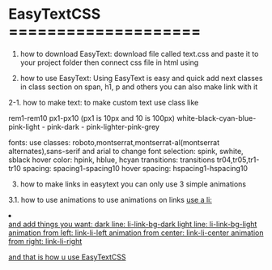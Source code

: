 # EasyTextCSS ====================
  1. how to download EasyText:
  download file called text.css and paste it to your project folder then connect css file in html using <link>
  
  2. how to use EasyText: 
  Using EasyText is easy and quick
  add next classes in class section on span, h1, p and others
  you can also make link with it
  
  2-1. how to make text:
  to make custom text use class like
  
  rem1-rem10
  px1-px10 (px1 is 10px and 10 is 100px)
  white-black-cyan-blue- pink-light - pink-dark - pink-lighter-pink-grey
  
  fonts: use classes: roboto,montserrat,montserrat-al(montserrat alternates),sans-serif and arial to change font
  selection: spink, swhite, sblack
  hover color: hpink, hblue, hcyan
  transitions: transitions tr04,tr05,tr1-tr10
  spacing: spacing1-spacing10
  hover spacing: hspacing1-hspacing10
  
  
  3. how to make links
  in easytext you can only use 3 simple animations
  
  3.1. how to use animations
  to use animations on links <a href="">
  use a li: <li class=""></li>
  and add things you want: 
  dark line: li-link-bg-dark
  light line: li-link-bg-light
  animation from left: link-li-left
  animation from center: link-li-center
  animation from right: link-li-right
  
  and that is how u use EasyTextCSS
